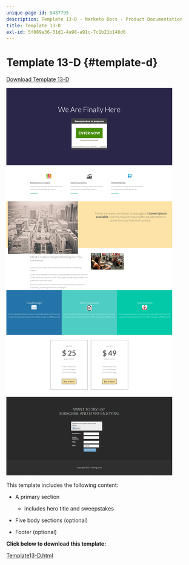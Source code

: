 ```yaml
---
unique-page-id: 9437795
description: Template 13-D - Marketo Docs - Product Documentation
title: Template 13-D
exl-id: 5f889a36-31d1-4a98-a91c-7c1b21b148d6
---
```

# Template 13-D {#template-d}

[Download Template 13-D](https://docs.marketo.com/download/attachments/9437795/template-13d.html?version=1&modificationdate=1438980073000&api=v2)

![](assets/image2015-8-11-14-3a17-3a5.png)

This template includes the following content:

* A primary section

    * includes hero title and sweepstakes

* Five body sections (optional)
* Footer (optional)

**Click below to download this template:**

[Template13-D.html](https://docs.marketo.com/download/attachments/9437795/template-13d.html?version=1&modificationdate=1438980073000&api=v2)
